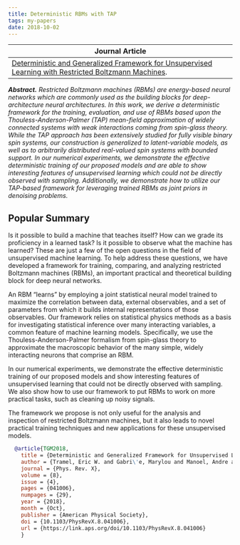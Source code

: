 ```yaml
---
title: Deterministic RBMs with TAP
tags: my-papers
date: 2018-10-02
---
```


| Journal Article |
| --- |
| [Deterministic and Generalized Framework for Unsupervised Learning with Restricted Boltzmann Machines](https://journals.aps.org/prx/abstract/10.1103/PhysRevX.8.041006).  |


_**Abstract.** Restricted Boltzmann machines (RBMs) are energy-based neural networks which are commonly used as the building blocks for deep-architecture neural architectures. In this work, we derive a deterministic framework for the training, evaluation, and use of RBMs based upon the Thouless-Anderson-Palmer (TAP) mean-field approximation of widely connected systems with weak interactions coming from spin-glass theory. While the TAP approach has been extensively studied for fully visible binary spin systems, our construction is generalized to latent-variable models, as well as to arbitrarily distributed real-valued spin systems with bounded support. In our numerical experiments, we demonstrate the effective deterministic training of our proposed models and are able to show interesting features of unsupervised learning which could not be directly observed with sampling. Additionally, we demonstrate how to utilize our TAP-based framework for leveraging trained RBMs as joint priors in denoising problems._

## Popular Summary

Is it possible to build a machine that teaches itself? How can we grade its proficiency in a learned task? Is it possible to observe what the machine has learned? These are just a few of the open questions in the field of unsupervised machine learning. To help address these questions, we have developed a framework for training, comparing, and analyzing restricted Boltzmann machines (RBMs), an important practical and theoretical building block for deep neural networks.

An RBM “learns” by employing a joint statistical neural model trained to maximize the correlation between data, external observables, and a set of parameters from which it builds internal representations of those observables. Our framework relies on statistical physics methods as a basis for investigating statistical inference over many interacting variables, a common feature of machine learning models. Specifically, we use the Thouless-Anderson-Palmer formalism from spin-glass theory to approximate the macroscopic behavior of the many simple, widely interacting neurons that comprise an RBM.

In our numerical experiments, we demonstrate the effective deterministic training of our proposed models and show interesting features of unsupervised learning that could not be directly observed with sampling. We also show how to use our framework to put RBMs to work on more practical tasks, such as cleaning up noisy signals.

The framework we propose is not only useful for the analysis and inspection of restricted Boltzmann machines, but it also leads to novel practical training techniques and new applications for these unsupervised models.



```bibtex
  @article{TGM2018,
    title = {Deterministic and Generalized Framework for Unsupervised Learning with Restricted Boltzmann Machines},
    author = {Tramel, Eric W. and Gabri\'e, Marylou and Manoel, Andre and Caltagirone, Francesco and Krzakala, Florent},
    journal = {Phys. Rev. X},
    volume = {8},
    issue = {4},
    pages = {041006},
    numpages = {29},
    year = {2018},
    month = {Oct},
    publisher = {American Physical Society},
    doi = {10.1103/PhysRevX.8.041006},
    url = {https://link.aps.org/doi/10.1103/PhysRevX.8.041006}
    }
```
